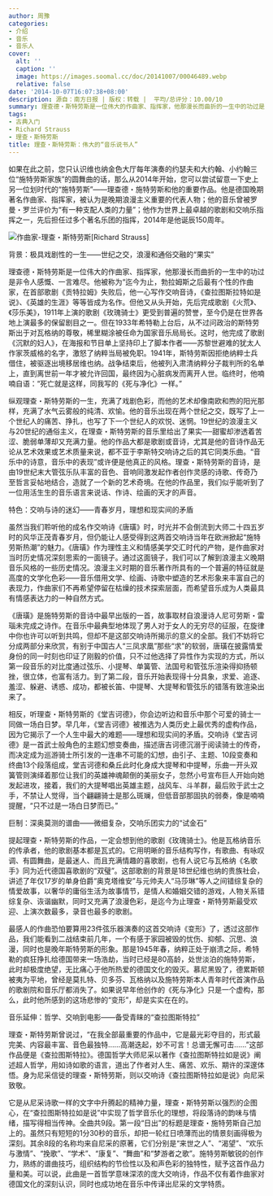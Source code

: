 ```yaml
---
author: 周豫
categories:
- 介绍
- 音乐
- 音乐人
cover:
  alt: ''
  caption: ''
  image: https://images.soomal.cc/doc/20141007/00046489.webp
  relative: false
date: '2014-10-07T16:07:38+08:00'
description: 源自：南方日报 | 版权：转载 |  平均/总评分：10.00/10
summary: 理查德・斯特劳斯是一位伟大的作曲家、指挥家，他那漫长而曲折的一生中的功过是非令人感慨、一言难尽。他被称为“迄今为止，勃拉姆斯之后最有个性的作曲家，在首部歌剧《贡特拉姆》失败后，他一心写作交响音诗，《查拉图斯拉特如是说》、《英雄的生涯》等等皆成为名作……
tags:
- 古典入门
- Richard Strauss
- 理查・斯特劳斯
title: 理查・斯特劳斯：伟大的“音乐说书人”
---
```


如果在此之前，您只认识维也纳金色大厅每年演奏的约瑟夫和大约翰、小约翰三位“施特劳斯家族”的圆舞曲的话，那么从2014年开始，您可以尝试留意一下史上另一位划时代的“施特劳斯”――理查德・施特劳斯和他的重要作品。他是德国晚期著名作曲家、指挥家，被认为是晚期浪漫主义重要的代表人物；他的音乐曾被罗曼・罗兰评价为“有一种支配人类的力量”；他作为世界上最卓越的歌剧和交响乐指挥之一，先后担任过多个著名乐团的指挥，2014年是他诞辰150周年。

![作曲家-理查・斯特劳斯[Richard Strauss]](https://images.soomal.cc/doc/20141007/00046489.webp)





背景：极具戏剧性的一生――世纪之交，浪漫和通俗交融的“果实”

理查德・斯特劳斯是一位伟大的作曲家、指挥家，他那漫长而曲折的一生中的功过是非令人感慨、一言难尽。他被称为“迄今为止，勃拉姆斯之后最有个性的作曲家，在首部歌剧《贡特拉姆》失败后，他一心写作交响音诗，《查拉图斯拉特如是说》、《英雄的生涯》等等皆成为名作。但他又从头开始，先后完成歌剧《火荒》、《莎乐美》，1911年上演的歌剧《玫瑰骑士》更受到普遍的赞誉，至今仍是在世界各地上演最多的保留剧目之一。但在1933年希特勒上台后，从不过问政治的斯特劳斯出于对瓦格纳的尊敬，稀里糊涂被任命为国家音乐局局长。这时，他完成了歌剧《沉默的妇人》，在海报和节目单上坚持印上了脚本作者――苏黎世避难的犹太人作家茨威格的名字，激怒了纳粹当局被免职。1941年，斯特劳斯因拒绝纳粹士兵借住，被驱逐出境移居维也纳。战争结束后，他被列入肃清纳粹分子裁判所的名单上，直到离世前一年才被允许回国，最终因为心脏病发而离开人世。临终时，他喃喃自语：“死亡就是这样，同我写的《死与净化》一样。”

纵观理查・斯特劳斯的一生，充满了戏剧色彩，而他的艺术却像南欧和煦的阳光那样，充满了水气云雾般的纯清、欢愉。他的音乐出现在两个世纪之交，既写了上一个世纪人的痛苦、挣扎，也写了下一个世纪人的欢悦、迷惘。19世纪的浪漫主义与20世纪的通俗主义，在理查・斯特劳斯的音乐里给出了果实──甜蜜却渗透着苦涩、脆弱单薄却又充满力量。他的作品大都是歌剧或音诗，尤其是他的音诗作品无论从艺术效果或艺术质量来说，都不亚于李斯特交响诗之后的其它同类乐曲。“音乐中的诗意，音乐中的表现”或许便是他真正的风格。理查・斯特劳斯的音诗，是由19世纪末大管弦乐队丰富的音色、音响同激发起作者创作灵感的诗歌、传奇乃至哲言妥帖地结合，造就了一个新的艺术奇境。在他的作品里，我们似乎能听到了一位用活生生的音乐语言来说话、作诗、绘画的天才的声音。

特色：交响与诗的迷幻――青春岁月，理想和现实间的矛盾

虽然当我们聆听他的成名作交响诗《唐璜》时，时光并不会倒流到大师二十四五岁时的风华正茂青春岁月，但仍能让人感受得到这两首交响诗当年在欧洲掀起“施特劳斯热潮”的魅力。《唐璜》作为理性主义和情感美学交汇时代的产物，是作曲家对当时历史情况深刻思索的一面镜子。通过这面镜子，我们可以了解到浪漫主义晚期音乐风格的一些历史情况。浪漫主义时期的音乐著作所具有的一个普遍的特征就是高度的文学化色彩――音乐借用文学、绘画、诗歌中塑造的艺术形象来丰富自己的表现力，作曲家们不再希望停留在枯燥的技术探索层面，而希望音乐成为人类最具有情感表达力的一种自然方式。

《唐璜》是施特劳斯的音诗中最早出版的一首，故事取材自浪漫诗人尼可劳斯・雷瑙未完成之诗作。在音乐中最典型地体现了男人对于女人的无穷尽的征服，在旋律中你也许可以听到共鸣，但却不是这部交响诗所揭示的意义的全部。我们不妨将它分成两部分来欣赏，有别于中国古人“三凤求凰”那些“求”的软弱，唐璜在披露情爱身份的同一时刻也印证了刚毅的价值，只不过他选择了异性作为实现的方式，所以第一段音乐的对比度通过弦乐、小提琴、单簧管、法国号和管弦乐渲染得抑扬顿挫，很立体，也富有活力。到了第二段，音乐开始表现得十分具象，求爱、追逐、羞涩、躲避、诱惑、成功，都被长笛、中提琴、大提琴和管弦乐的错落有致渲染出来了。

相反，听理查・斯特劳斯的《堂吉诃德》，你会边听边和音乐中那个可爱的骑士一同做一场白日梦。早几年，《堂吉诃德》被推选为人类历史上最优秀的虚构作品，因为它揭示了一个人生中最大的难题――理想和现实间的矛盾。交响诗《堂吉诃德》是一首武士般角色的主题幻想变奏曲，描述唐吉诃德沉溺于阅读骑士的传奇，而决定成为巡游骑士所引发的一连串不可能的幻想，由引子、主题、10段变奏和终曲13个段落组成，堂吉诃德和桑丘此时化身成大提琴和中提琴，乐曲一开头双簧管则演绎着那位让我们的英雄神魂颠倒的美丽女子，忽然小号宣布巨人开始向她发起进攻，接着，我们的大提琴唱出英雄主题，战风车、斗羊群，最后败于武士之手，不禁让人觉得，当个翩翩骑士是那么斑斓，但低音部那固执的弱奏，像是喃喃提醒，“只不过是一场白日梦而已。”

巨制：深奥莫测的谱曲――微细复杂，交响乐团实力的“试金石”

提起理查・斯特劳斯的作品，一定会想到他的歌剧《玫瑰骑士》。他是瓦格纳音乐的传承者，他的歌剧基本都是瓦式的。它用明晰的音乐结构写作，有歌曲、有咏叹调、有圆舞曲，是最迷人、而且充满情趣的喜歌剧，也有人说它与瓦格纳《名歌手》同为近代德国喜歌剧的“双璧”。这部歌剧的背景是18世纪维也纳的贵族社会，讲述了年仅17岁的单身伯爵“奥克塔维安”与元帅夫人“马莎琳”等人之间错综复杂的情爱故事，以奢华的庸俗生活为故事情节，是情人和婚姻交错的游戏，人物关系错综复杂、诙谐幽默，同时又充满了浪漫色彩，是迄今为止理查・斯特劳斯最受欢迎、上演次数最多，录音也最多的歌剧。

最感人的作曲恐怕要算用23件弦乐器演奏的这首交响诗《变形》了，透过这部作品，我们能看到二战结束前几年，一个有感于家园被毁的忧伤、抑郁、沉思、浪漫，同时也是晚年斯特劳斯的形象。那是1945年春，纳粹正处于崩溃之际，希特勒的疯狂挣扎给德国带来一场浩劫，当时已经是80高龄，处世淡泊的施特劳斯，此时却极度绝望，无比痛心于他所热爱的德国文化的毁灭。慕尼黑毁了，德累斯顿被夷为平地，曾经是莫扎特、贝多芬、瓦格纳以及施特劳斯本人青年时代首演作品的歌剧院和音乐厅都消失了。如果说早年他创作的《死与净化》只是一个虚构，那么，此时他所感到的这场悲惨的“变形”，却是实实在在的。

音乐延伸：哲学、交响到电影――备受青睐的“查拉图斯特拉”

理查・斯特劳斯曾说过，“在我全部最重要的作品中，它是最光彩夺目的，形式最完美、内容最丰富、音色最独特……高潮迭起，妙不可言！总谱无懈可击……”这部作品便是《查拉图斯特拉》。德国哲学大师尼采以著作《查拉图斯特拉如是说》阐述超人哲学，用如诗如歌的语言，道出了作者对人生、痛苦、欢乐、期许的深邃体悟。身为尼采信徒的理查・斯特劳斯，则以交响诗《查拉图斯特拉如是说》向尼采致敬。

它是从尼采诗歌一样的文字中升腾起的精神力量，理查・斯特劳斯以强烈的企图心，在“查拉图斯特拉如是说”中实现了哲学音乐化的理想，将段落诗的韵味与情绪，描写得相当传神。全曲共9段。第一段“日出”的标题是理查・施特劳斯自己加上的。虽然只有短短的1分30秒的音乐，却把一轮红日喷薄而出的情景刻画得极为深刻。其余8段的名称均来自尼采的原著，它们分别是“来世之人”、“渴望”、“欢乐与激情”、“挽歌”、“学术”、“康复”、“舞曲”和“梦游者之歌”。施特劳斯敏锐的创作力，熟练的谱曲技巧，组织结构的节俭性以及和声色彩的独特性，赋予这首作品力量和美。可以说，此曲是一首哲学意味深浓的庞大交响诗，作品不仅有着作曲家对德国文化的深刻认识，同时也成功地在音乐中传译出尼采的文学特质。